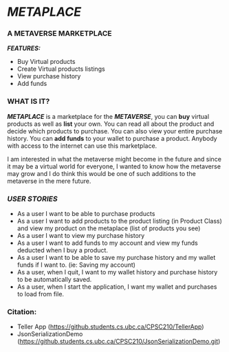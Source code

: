 # *METAPLACE*

### **A METAVERSE MARKETPLACE**

***FEATURES:***
- Buy Virtual products
- Create Virtual products listings
- View purchase history
- Add funds

### WHAT IS IT?

***METAPLACE*** is a marketplace for the ***METAVERSE***, you
can **buy** virtual products as well as **list** your own. You
can read all about the product and decide which products to purchase.
You can also view your entire purchase history. You can **add funds** to 
your wallet to purchase a product. Anybody with access to the internet 
can use this marketplace. 

I am interested in what the metaverse might become in the
future and since it may be a virtual world for everyone,
I wanted to know how the metaverse may grow and I do 
think this would be one of such additions to the metaverse 
in the mere future.

### *USER STORIES*

- As a user I want to be able to purchase products
- As a user I want to add products to the product listing 
  (in Product Class) and view my product on the metaplace 
  (list of products you see)
- As a user I want to view my purchase history
- As a user I want to add funds to my account
  and view my funds deducted when I buy a product.
- As a user I want to be able to save my purchase history 
  and my wallet funds if I want to. (ie: Saving my account)
- As a user, when I quit, I want to my wallet history and 
purchase history to be automatically saved.
- As a user, when I start the application, I want my wallet
and purchases to load from file.

### Citation:
- Teller App (https://github.students.cs.ubc.ca/CPSC210/TellerApp)
- JsonSerializationDemo (https://github.students.cs.ubc.ca/CPSC210/JsonSerializationDemo.git)
